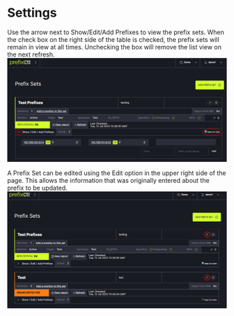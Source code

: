 # Settings

Use the arrow next to Show/Edit/Add Prefixes to view the prefix sets. When the check box on the right side of the table is checked, the prefix sets will remain in view at all times. Unchecking the box will remove the list view on the next refresh. 
   ![](img/showprefix.png)


A Prefix Set can be edited using the Edit option in the upper right side of the page. This allows the information that was originally entered about the prefix to be updated.
   ![](img/edit.png)
